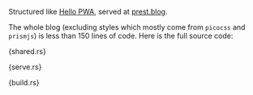 Structured like [Hello PWA](https://prest.blog/hello-pwa), served at [prest.blog](https://prest.blog). 

The whole blog (excluding styles which mostly come from `picocss` and `prismjs`) is less than 150 lines of code. Here is the full source code:

{shared.rs}

{serve.rs}

{build.rs}